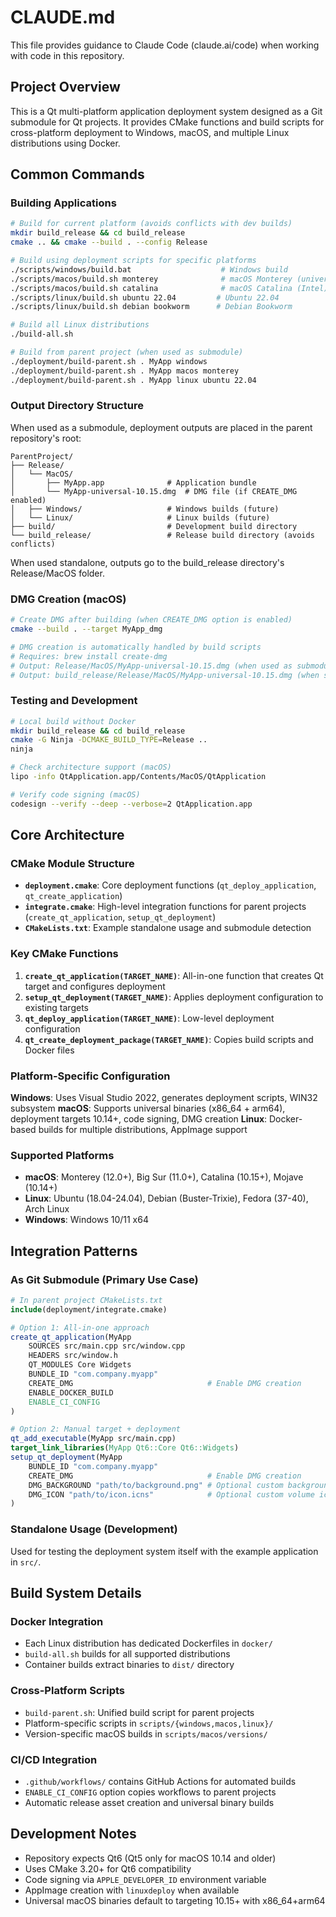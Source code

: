 # CLAUDE.md

This file provides guidance to Claude Code (claude.ai/code) when working with code in this repository.

## Project Overview

This is a Qt multi-platform application deployment system designed as a Git submodule for Qt projects. It provides CMake functions and build scripts for cross-platform deployment to Windows, macOS, and multiple Linux distributions using Docker.

## Common Commands

### Building Applications

```bash
# Build for current platform (avoids conflicts with dev builds)
mkdir build_release && cd build_release
cmake .. && cmake --build . --config Release

# Build using deployment scripts for specific platforms
./scripts/windows/build.bat                    # Windows build
./scripts/macos/build.sh monterey              # macOS Monterey (universal)
./scripts/macos/build.sh catalina              # macOS Catalina (Intel)
./scripts/linux/build.sh ubuntu 22.04         # Ubuntu 22.04
./scripts/linux/build.sh debian bookworm      # Debian Bookworm

# Build all Linux distributions
./build-all.sh

# Build from parent project (when used as submodule)
./deployment/build-parent.sh . MyApp windows
./deployment/build-parent.sh . MyApp macos monterey
./deployment/build-parent.sh . MyApp linux ubuntu 22.04
```

### Output Directory Structure

When used as a submodule, deployment outputs are placed in the parent repository's root:
```
ParentProject/
├── Release/
│   └── MacOS/
│       ├── MyApp.app              # Application bundle
│       └── MyApp-universal-10.15.dmg  # DMG file (if CREATE_DMG enabled)
│   ├── Windows/                   # Windows builds (future)
│   └── Linux/                     # Linux builds (future)
├── build/                         # Development build directory
└── build_release/                 # Release build directory (avoids conflicts)
```

When used standalone, outputs go to the build_release directory's Release/MacOS folder.

### DMG Creation (macOS)

```bash
# Create DMG after building (when CREATE_DMG option is enabled)
cmake --build . --target MyApp_dmg

# DMG creation is automatically handled by build scripts
# Requires: brew install create-dmg
# Output: Release/MacOS/MyApp-universal-10.15.dmg (when used as submodule)
# Output: build_release/Release/MacOS/MyApp-universal-10.15.dmg (when standalone)
```

### Testing and Development

```bash
# Local build without Docker
mkdir build_release && cd build_release
cmake -G Ninja -DCMAKE_BUILD_TYPE=Release ..
ninja

# Check architecture support (macOS)
lipo -info QtApplication.app/Contents/MacOS/QtApplication

# Verify code signing (macOS)
codesign --verify --deep --verbose=2 QtApplication.app
```

## Core Architecture

### CMake Module Structure

- **`deployment.cmake`**: Core deployment functions (`qt_deploy_application`, `qt_create_application`)
- **`integrate.cmake`**: High-level integration functions for parent projects (`create_qt_application`, `setup_qt_deployment`)
- **`CMakeLists.txt`**: Example standalone usage and submodule detection

### Key CMake Functions

1. **`create_qt_application(TARGET_NAME)`**: All-in-one function that creates Qt target and configures deployment
2. **`setup_qt_deployment(TARGET_NAME)`**: Applies deployment configuration to existing targets
3. **`qt_deploy_application(TARGET_NAME)`**: Low-level deployment configuration
4. **`qt_create_deployment_package(TARGET_NAME)`**: Copies build scripts and Docker files

### Platform-Specific Configuration

**Windows**: Uses Visual Studio 2022, generates deployment scripts, WIN32 subsystem
**macOS**: Supports universal binaries (x86_64 + arm64), deployment targets 10.14+, code signing, DMG creation
**Linux**: Docker-based builds for multiple distributions, AppImage support

### Supported Platforms

- **macOS**: Monterey (12.0+), Big Sur (11.0+), Catalina (10.15+), Mojave (10.14+)
- **Linux**: Ubuntu (18.04-24.04), Debian (Buster-Trixie), Fedora (37-40), Arch Linux
- **Windows**: Windows 10/11 x64

## Integration Patterns

### As Git Submodule (Primary Use Case)

```cmake
# In parent project CMakeLists.txt
include(deployment/integrate.cmake)

# Option 1: All-in-one approach
create_qt_application(MyApp
    SOURCES src/main.cpp src/window.cpp
    HEADERS src/window.h
    QT_MODULES Core Widgets
    BUNDLE_ID "com.company.myapp"
    CREATE_DMG                              # Enable DMG creation
    ENABLE_DOCKER_BUILD
    ENABLE_CI_CONFIG
)

# Option 2: Manual target + deployment
qt_add_executable(MyApp src/main.cpp)
target_link_libraries(MyApp Qt6::Core Qt6::Widgets)
setup_qt_deployment(MyApp 
    BUNDLE_ID "com.company.myapp"
    CREATE_DMG                              # Enable DMG creation
    DMG_BACKGROUND "path/to/background.png" # Optional custom background
    DMG_ICON "path/to/icon.icns"            # Optional custom volume icon
)
```

### Standalone Usage (Development)

Used for testing the deployment system itself with the example application in `src/`.

## Build System Details

### Docker Integration

- Each Linux distribution has dedicated Dockerfiles in `docker/`
- `build-all.sh` builds for all supported distributions
- Container builds extract binaries to `dist/` directory

### Cross-Platform Scripts

- `build-parent.sh`: Unified build script for parent projects
- Platform-specific scripts in `scripts/{windows,macos,linux}/`
- Version-specific macOS builds in `scripts/macos/versions/`

### CI/CD Integration

- `.github/workflows/` contains GitHub Actions for automated builds
- `ENABLE_CI_CONFIG` option copies workflows to parent projects
- Automatic release asset creation and universal binary builds

## Development Notes

- Repository expects Qt6 (Qt5 only for macOS 10.14 and older)
- Uses CMake 3.20+ for Qt6 compatibility
- Code signing via `APPLE_DEVELOPER_ID` environment variable
- AppImage creation with `linuxdeploy` when available
- Universal macOS binaries default to targeting 10.15+ with x86_64+arm64